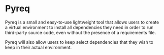 Pyreq
=====

Pyreq is a small and easy-to-use lightweight tool that allows users to create a virtual environment to install all dependencies they need in order to run third-party source code, even without the presence of a requirements file. 


Pyreq will also allow users to keep select dependencies that they wish to keep in their actual environment.


